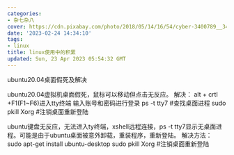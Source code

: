 ```yaml
---
categories:
- 杂七杂八
cover: https://cdn.pixabay.com/photo/2018/05/14/16/54/cyber-3400789__340.jpg
date: '2023-02-24 14:34:10'
tags:
- linux
title: linux使用中的积累
updated: Sun, 23 Apr 2023 05:54:32 GMT
---
```

ubuntu20.04桌面假死及解决

ubuntu20.04虚拟机桌面假死，鼠标可以移动但点击无反应。
解决：
alt + crtl +F1(F1~F6)进入tty终端
输入账号和密码进行登录
ps -t tty7 #查找桌面进程
sudo pkill Xorg  #注销桌面重新登陆

ubuntu键盘无反应，无法进入ty终端，xshell远程连接，ps -t tty7显示无桌面进程。可能是由于ubuntu桌面被意外卸载，重装程序，重新登陆。
解决方法：
sudo apt-get install ubuntu-desktop
sudo pkill Xorg  #注销桌面重新登陆
